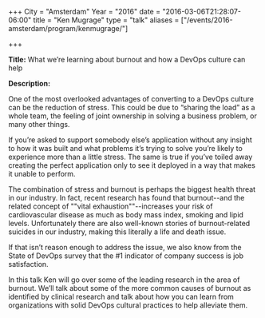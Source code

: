 +++
City = "Amsterdam"
Year = "2016"
date = "2016-03-06T21:28:07-06:00"
title = "Ken Mugrage"
type = "talk"
aliases = ["/events/2016-amsterdam/program/kenmugrage/"]

+++

<div class="span-15  ">
  <div class="span-15  last ">
  <p><strong>Title:</strong>
What we’re learning about burnout and how a DevOps culture can help
</p>

<p><strong>Description:</strong></p>

<p>One of the most overlooked advantages of converting to a DevOps culture can be the reduction of stress. This could be due to “sharing the load” as a whole team, the feeling of joint ownership in solving a business problem, or many other things.</p>

<p>If you’re asked to support somebody else’s application without any insight to how it was built and what problems it’s trying to solve you’re likely to experience more than a little stress. The same is true if you’ve toiled away creating the perfect application only to see it deployed in a way that makes it unable to perform.</p>

<p>The combination of stress and burnout is perhaps the biggest health threat in our industry. In fact, recent research has found that burnout--and the related concept of ""vital exhaustion""--increases your risk of cardiovascular disease as much as body mass index, smoking and lipid levels. Unfortunately there are also well-known stories of burnout-related suicides in our industry, making this literally a life and death issue.</p>

<p>If that isn’t reason enough to address the issue, we also know from the State of DevOps survey that the #1 indicator of company success is job satisfaction.</p>

<p>In this talk Ken will go over some of the leading research in the area of burnout. We’ll talk about some of the more common causes of burnout as identified by clinical research and talk about how you can learn from organizations with solid DevOps cultural practices to help alleviate them.</p>



  </div>
</div>
